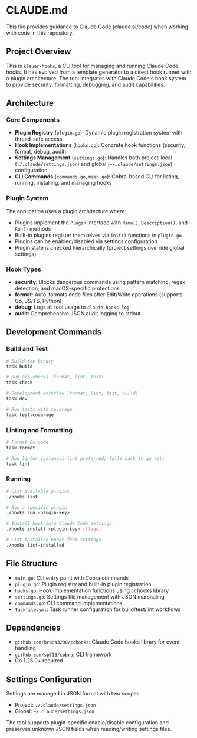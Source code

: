 # CLAUDE.md

This file provides guidance to Claude Code (claude.ai/code) when working with code in this repository.

## Project Overview

This is `klauer-hooks`, a CLI tool for managing and running Claude Code hooks. It has evolved from a template generator to a direct hook runner with a plugin architecture. The tool integrates with Claude Code's hook system to provide security, formatting, debugging, and audit capabilities.

## Architecture

### Core Components

- **Plugin Registry** (`plugin.go`): Dynamic plugin registration system with thread-safe access
- **Hook Implementations** (`hooks.go`): Concrete hook functions (security, format, debug, audit)
- **Settings Management** (`settings.go`): Handles both project-local (`./.claude/settings.json`) and global (`~/.claude/settings.json`) configuration
- **CLI Commands** (`commands.go`, `main.go`): Cobra-based CLI for listing, running, installing, and managing hooks

### Plugin System

The application uses a plugin architecture where:
- Plugins implement the `Plugin` interface with `Name()`, `Description()`, and `Run()` methods
- Built-in plugins register themselves via `init()` functions in `plugin.go`
- Plugins can be enabled/disabled via settings configuration
- Plugin state is checked hierarchically (project settings override global settings)

### Hook Types

- **security**: Blocks dangerous commands using pattern matching, regex detection, and macOS-specific protections
- **format**: Auto-formats code files after Edit/Write operations (supports Go, JS/TS, Python)
- **debug**: Logs all tool usage to `claude-hooks.log`
- **audit**: Comprehensive JSON audit logging to stdout

## Development Commands

### Build and Test
```bash
# Build the binary
task build

# Run all checks (format, lint, test)
task check

# Development workflow (format, lint, test, build)
task dev

# Run tests with coverage
task test-coverage
```

### Linting and Formatting
```bash
# Format Go code
task format

# Run linter (golangci-lint preferred, falls back to go vet)
task lint
```

### Running
```bash
# List available plugins
./hooks list

# Run a specific plugin
./hooks run <plugin-key>

# Install hook into Claude Code settings
./hooks install <plugin-key> [flags]

# List installed hooks from settings
./hooks list-installed
```

## File Structure

- `main.go`: CLI entry point with Cobra commands
- `plugin.go`: Plugin registry and built-in plugin registration
- `hooks.go`: Hook implementation functions using cchooks library
- `settings.go`: Settings file management with JSON marshaling
- `commands.go`: CLI command implementations
- `Taskfile.yml`: Task runner configuration for build/test/lint workflows

## Dependencies

- `github.com/brads3290/cchooks`: Claude Code hooks library for event handling
- `github.com/spf13/cobra`: CLI framework
- Go 1.25.0+ required

## Settings Configuration

Settings are managed in JSON format with two scopes:
- Project: `./.claude/settings.json` 
- Global: `~/.claude/settings.json`

The tool supports plugin-specific enable/disable configuration and preserves unknown JSON fields when reading/writing settings files.
